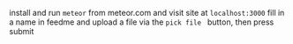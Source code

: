 install and run `meteor` from meteor.com
and visit site at `localhost:3000`
fill in a name in feedme and upload a file via the `pick file ` button, then press submit
